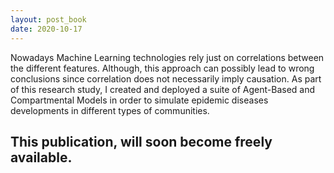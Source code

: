 ```yaml
---
layout: post_book
date: 2020-10-17
---
```


Nowadays Machine Learning technologies rely just on correlations between the different features. Although, this approach can possibly lead to wrong conclusions since correlation does not necessarily imply causation. As part of this research study, I created and deployed a suite of Agent-Based and Compartmental Models in order to simulate epidemic diseases developments in different types of communities.

<!--end_excerpt-->

## This publication, will soon become freely available.
